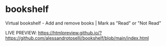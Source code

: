 # bookshelf
Virtual bookshelf - Add and remove books | Mark as "Read" or "Not Read"

LIVE PREVIEW:
https://htmlpreview.github.io/?https://github.com/alessandrotoselli/bookshelf/blob/main/index.html
